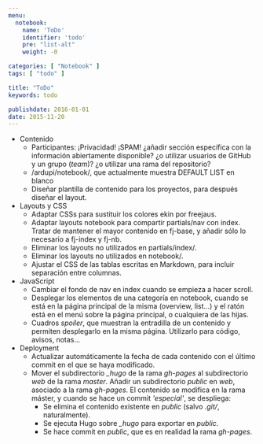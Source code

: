 ```yaml
---
menu:
  notebook:
    name: 'ToDo'
    identifier: 'todo'
    pre: "list-alt"
    weight: -0

categories: [ "Notebook" ]
tags: [ "todo" ]

title: "ToDo"
keywords: todo

publishdate: 2016-01-01
date: 2015-11-20
---
```


- Contenido
  - Participantes: ¡Privacidad! ¡SPAM! ¿añadir sección específica con la información abiertamente disponible? ¿o utilizar usuarios de GitHub y un grupo (*team*)? ¿o utilizar una rama del repositorio?
  - /ardupi/notebook/, que actualmente muestra DEFAULT LIST en blanco
  - Diseñar plantilla de contenido para los proyectos, para después diseñar el layout.
- Layouts y CSS
  - Adaptar CSSs para sustituir los colores ekin por freejaus.
  - Adaptar layouts notebook para compartir partials/nav con index. Tratar de mantener el mayor contenido en fj-base, y añadir sólo lo necesario a fj-index y fj-nb.
  - Eliminar los layouts no utilizados en partials/index/.
  - Eliminar los layouts no utilizados en notebook/.
  - Ajustar el CSS de las tablas escritas en Markdown, para incluir separación entre columnas.
- JavaScript
  - Cambiar el fondo de nav en index cuando se empieza a hacer scroll.
  - Desplegar los elementos de una categoría en notebook, cuando se está en la página principal de la misma (overview, list...) y el ratón está en el menú sobre la página principal, o cualquiera de las hijas.
  - Cuadros *spoiler*, que muestran la entradilla de un contenido y permiten desplegarlo en la misma página. Utilizarlo para código, avisos, notas...
- Deployment
  - Actualizar automáticamente la fecha de cada contenido con el último commit en el que se haya modificado.
  - Mover el subdirectorio *_hugo* de la rama *gh-pages* al subdirectorio *web* de la rama *master*. Añadir un subdirectorio *public* en *web*, asociado a la rama *gh-pages*. El contenido se modifica en la rama máster, y cuando se hace un commit *'especial'*, se despliega:
     - Se elimina el contenido existente en *public* (salvo *.git/*, naturalmente).
	 - Se ejecuta Hugo sobre *_hugo* para exportar en *public*.
	 - Se hace commit en *public*, que es en realidad la rama *gh-pages*.
